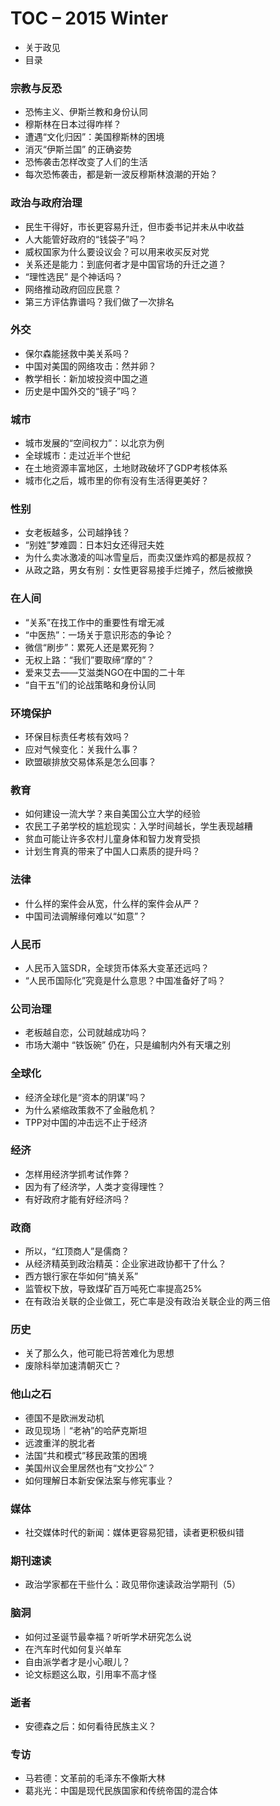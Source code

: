 # TOC – 2015 Winter

- 关于政见
- 目录

### 宗教与反恐
- 恐怖主义、伊斯兰教和身份认同
- 穆斯林在日本过得咋样？
- 遭遇“文化归因”：美国穆斯林的困境
- 消灭“伊斯兰国” 的正确姿势
- 恐怖袭击怎样改变了人们的生活
- 每次恐怖袭击，都是新一波反穆斯林浪潮的开始？
 
### 政治与政府治理
- 民生干得好，市长更容易升迁，但市委书记并未从中收益
- 人大能管好政府的“钱袋子”吗？
- 威权国家为什么要设议会？可以用来收买反对党
- 关系还是能力：到底何者才是中国官场的升迁之道？
- “理性选民” 是个神话吗？
- 网络推动政府回应民意？
- 第三方评估靠谱吗？我们做了一次排名
 
### 外交
- 保尔森能拯救中美关系吗？
- 中国对美国的网络攻击：然并卵？
- 教学相长：新加坡投资中国之道
- 历史是中国外交的“镜子”吗？
 
### 城市
- 城市发展的“空间权力”：以北京为例
- 全球城市：走过近半个世纪
- 在土地资源丰富地区，土地财政破坏了GDP考核体系
- 城市化之后，城市里的你有没有生活得更美好？

### 性别
- 女老板越多，公司越挣钱？
- “别姓”梦难圆：日本妇女还得冠夫姓
- 为什么卖冰激凌的叫冰雪皇后，而卖汉堡炸鸡的都是叔叔？
- 从政之路，男女有别：女性更容易接手烂摊子，然后被撤换
 
### 在人间
- “关系”在找工作中的重要性有增无减
- “中医热”：一场关于意识形态的争论？
- 微信“刷步”：累死人还是累死狗？
- 无权上路：“我们”要取缔“摩的”？
- 爱来艾去——艾滋类NGO在中国的二十年
- “自干五”们的论战策略和身份认同

### 环境保护
- 环保目标责任考核有效吗？
- 应对气候变化：关我什么事？
- 欧盟碳排放交易体系是怎么回事？

### 教育
- 如何建设一流大学？来自美国公立大学的经验
- 农民工子弟学校的尴尬现实：入学时间越长，学生表现越糟
- 贫血可能让许多农村儿童身体和智力发育受损
- 计划生育真的带来了中国人口素质的提升吗？

### 法律
- 什么样的案件会从宽，什么样的案件会从严？
- 中国司法调解缘何难以“如意”？
 
### 人民币
- 人民币入篮SDR，全球货币体系大变革还远吗？
- “人民币国际化”究竟是什么意思？中国准备好了吗？

### 公司治理
- 老板越自恋，公司就越成功吗？
- 市场大潮中 “铁饭碗” 仍在，只是编制内外有天壤之别

### 全球化
- 经济全球化是“资本的阴谋”吗？
- 为什么紧缩政策救不了金融危机？
- TPP对中国的冲击远不止于经济

### 经济
- 怎样用经济学抓考试作弊？
- 因为有了经济学，人类才变得理性？
- 有好政府才能有好经济吗？

### 政商
- 所以，“红顶商人”是儒商？
- 从经济精英到政治精英：企业家进政协都干了什么？
- 西方银行家在华如何“搞关系”
- 监管权下放，导致煤矿百万吨死亡率提高25%
- 在有政治关联的企业做工，死亡率是没有政治关联企业的两三倍

### 历史
- 关了那么久，他可能已将苦难化为思想
- 废除科举加速清朝灭亡？

### 他山之石
- 德国不是欧洲发动机
- 政见现场｜“老衲”的哈萨克斯坦
- 远渡重洋的脱北者
- 法国“共和模式”移民政策的困境
- 美国州议会里居然也有“文抄公”？
- 如何理解日本新安保法案与修宪事业？

### 媒体
- 社交媒体时代的新闻：媒体更容易犯错，读者更积极纠错

### 期刊速读
- 政治学家都在干些什么：政见带你速读政治学期刊（5）

### 脑洞
- 如何过圣诞节最幸福？听听学术研究怎么说
- 在汽车时代如何复兴单车
- 自由派学者才是小心眼儿？
- 论文标题这么取，引用率不高才怪

### 逝者​
- 安德森之后：如何看待民族主义？

### 专访
- 马若德：文革前的毛泽东不像斯大林
- 葛兆光：中国是现代民族国家和传统帝国的混合体
